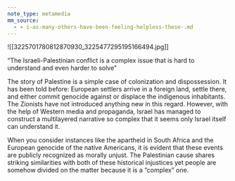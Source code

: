 ```yaml
---
note_type: metamedia
mm_source:
  - - i-as-many-others-have-been-feeling-helpless-these-.md
---
```


![[3225701780812870930_3225477295195166494.jpg]]

“The Israeli-Palestinian conflict is a
complex issue that is hard to understand
and even harder to solve”

The story of Palestine is a simple case of colonization and
dispossession. It has been told before: European settlers
arrive in a foreign land, settle there, and either commit
genocide against or displace the indigenous inhabitants.
The Zionists have not introduced anything new in this
regard. However, with the help of Western media and
propaganda, Israel has managed to construct a
multilayered narrative so complex that it seems only
Israel itself can understand it.

When you consider instances like the apartheid in South
Africa and the European genocide of the native
Americans, it is evident that these events are publicly
recognized as morally unjust. The Palestinian cause
shares striking similarities with both of these historical
injustices yet people are somehow divided on the matter
because it is a “complex” one.

